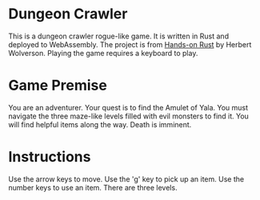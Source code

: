 <html>
  <head>
    <meta content="text/html;charset=utf-8" http-equiv="Content-Type" />
    <link rel="stylesheet" href="../css/minimal.css">
  </head>
</html>

# Dungeon Crawler
This is a dungeon crawler rogue-like game.
It is written in Rust and deployed to WebAssembly.
The project is from [Hands-on Rust](https://www.amazon.com/Hands-Rust-Effective-Learning-Development/dp/1680508164/) by Herbert Wolverson.
Playing the game requires a keyboard to play.

# Game Premise
You are an adventurer. Your quest is to find the Amulet of Yala.
You must navigate the three maze-like levels filled with evil monsters to find it.
You will find helpful items along the way. Death is imminent.

# Instructions
Use the arrow keys to move.
Use the 'g' key to pick up an item.
Use the number keys to use an item.
There are three levels.

<html>
  <body>
    <canvas id="canvas" width="700" height="500"></canvas>
    <script src="./dungeoncrawl.js"></script>
    <script>
      window.addEventListener("load", async () => {
        await wasm_bindgen("./dungeoncrawl_bg.wasm");
      });
    </script>
  </body>
</html>

